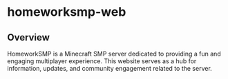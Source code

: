 # homeworksmp-web

## Overview
HomeworkSMP is a Minecraft SMP server dedicated to providing a fun and engaging multiplayer experience. This website serves as a hub for information, updates, and community engagement related to the server.
